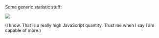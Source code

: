 Some generic statistic stuff:

![](https://greadme.vercel.app/api/top-langs/?username=scoldercreations&theme=dark&langs_count=20)

(I know. That is a really high JavaScript quantity. Trust me when I say I am capable of more.)
